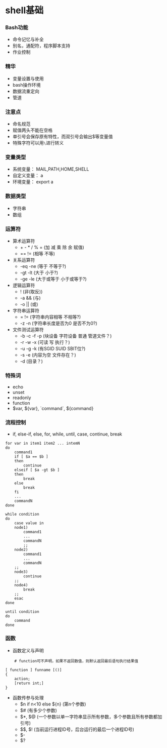 # shell基础
### Bash功能
- 命令记忆与补全
- 别名，通配符，程序脚本支持
- 作业控制

### 精华
- 变量设置与使用
- bash操作环境
- 数据流重定向
- 管道

### 注意点
- 命名规范
- 赋值两头不能在空格
- 单引号会保存原有特性，而双引号会输出$等变量值
- 特殊字符可以用`\`进行转义

### 变量类型
- 系统变量： MAIL,PATH,HOME,SHELL
- 自定义变量： a
- 环境变量： export a

### 数据类型

- 字符串
- 数组

### 运算符

- 算术运算符
	- \+ - * / % = (加 减 乘 除 余 赋值)
	- == != (相等 不等)
- 关系运算符
	- -eq -ne (等于 不等于?)
	- -gt -lt (大于 小于?)
	- -ge -le (大于或等于 小于或等于?)
- 逻辑运算符
	- ! (非(取反))
	- -a && (与)
	- -o || (或)
- 字符串运算符
	- = != (字符串内容相等 不相等?)
	- -z -n (字符串长度是否为0 是否不为0?)
- 文件测试运算符
	- -b -c -f -p (块设备 字符设备 普通 管道文件？)
	- -r -w -x (可读 写 执行？)
	- -u -g -k (有SGID SUID SBIT位?)
	- -s -e (内容为空 文件存在？)
	- -d (目录？)
	
### 特殊词
- echo
- unset
- readonly
- function
- $var, $\{var\}, \`command\`, ${command}
	
### 流程控制

- if, else-if, else, for, while, until, case, continue, break

```
for var in item1 item2 ... intemN
do
	command1
	if [ $a == $b ]
	then
		continue
	elseif [ $a -gt $b ]
	then
		break
	else
		break
	fi
	...
	commandN
done

while condition
do
	case value in
	node1)
		command1
		...
		commandN
		;;
	node2)
		command1
		...
		commandN
	;;
	node3)
		continue
	;;
	node4)
		break
	;;
	esac
done

until condition
do
	command
done

```

### 函数
- 函数定义与声明

```
	# function可不声明，如果不返回数值，则默认返回最后语句执行结果值

[ function ] funname [()]
{
	action;
	[return int;]
}
```

- 函数传参与处理
	- $n if n<10 else ${n} (第n个参数)
	- $# (有多少个参数)
	- $*, $@ (一个参数以单一字符串显示所有参数，多个参数且所有参数都加引号)
	- $$, $! (当前运行进程ID号，后台运行的最后一个进程ID号)
	- $-
	- $?